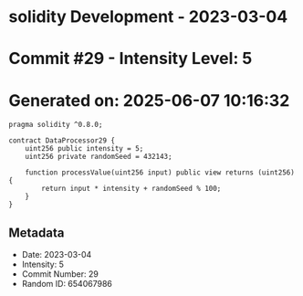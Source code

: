 ﻿# solidity Development - 2023-03-04
# Commit #29 - Intensity Level: 5
# Generated on: 2025-06-07 10:16:32
```solidity
pragma solidity ^0.8.0;

contract DataProcessor29 {
    uint256 public intensity = 5;
    uint256 private randomSeed = 432143;

    function processValue(uint256 input) public view returns (uint256) {
        return input * intensity + randomSeed % 100;
    }
}
```
## Metadata
- Date: 2023-03-04
- Intensity: 5
- Commit Number: 29
- Random ID: 654067986
